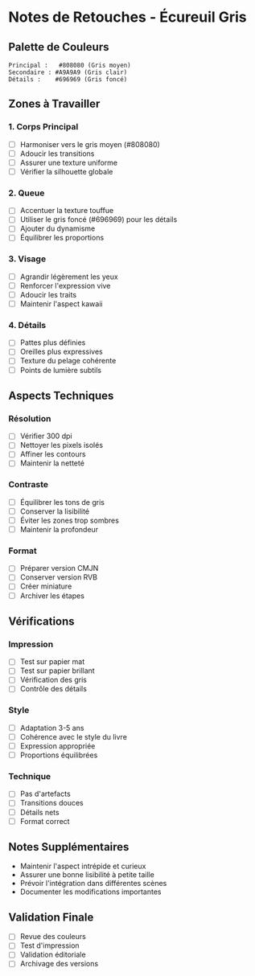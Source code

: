 # Notes de Retouches - Écureuil Gris

## Palette de Couleurs
```
Principal :   #808080 (Gris moyen)
Secondaire : #A9A9A9 (Gris clair)
Détails :    #696969 (Gris foncé)
```

## Zones à Travailler

### 1. Corps Principal
- [ ] Harmoniser vers le gris moyen (#808080)
- [ ] Adoucir les transitions
- [ ] Assurer une texture uniforme
- [ ] Vérifier la silhouette globale

### 2. Queue
- [ ] Accentuer la texture touffue
- [ ] Utiliser le gris foncé (#696969) pour les détails
- [ ] Ajouter du dynamisme
- [ ] Équilibrer les proportions

### 3. Visage
- [ ] Agrandir légèrement les yeux
- [ ] Renforcer l'expression vive
- [ ] Adoucir les traits
- [ ] Maintenir l'aspect kawaii

### 4. Détails
- [ ] Pattes plus définies
- [ ] Oreilles plus expressives
- [ ] Texture du pelage cohérente
- [ ] Points de lumière subtils

## Aspects Techniques

### Résolution
- [ ] Vérifier 300 dpi
- [ ] Nettoyer les pixels isolés
- [ ] Affiner les contours
- [ ] Maintenir la netteté

### Contraste
- [ ] Équilibrer les tons de gris
- [ ] Conserver la lisibilité
- [ ] Éviter les zones trop sombres
- [ ] Maintenir la profondeur

### Format
- [ ] Préparer version CMJN
- [ ] Conserver version RVB
- [ ] Créer miniature
- [ ] Archiver les étapes

## Vérifications

### Impression
- [ ] Test sur papier mat
- [ ] Test sur papier brillant
- [ ] Vérification des gris
- [ ] Contrôle des détails

### Style
- [ ] Adaptation 3-5 ans
- [ ] Cohérence avec le style du livre
- [ ] Expression appropriée
- [ ] Proportions équilibrées

### Technique
- [ ] Pas d'artefacts
- [ ] Transitions douces
- [ ] Détails nets
- [ ] Format correct

## Notes Supplémentaires
- Maintenir l'aspect intrépide et curieux
- Assurer une bonne lisibilité à petite taille
- Prévoir l'intégration dans différentes scènes
- Documenter les modifications importantes

## Validation Finale
- [ ] Revue des couleurs
- [ ] Test d'impression
- [ ] Validation éditoriale
- [ ] Archivage des versions